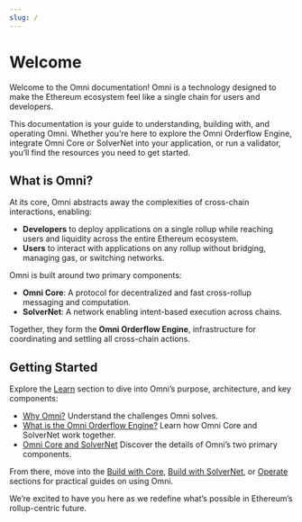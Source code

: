 ```yaml
---
slug: /
---
```



# Welcome

Welcome to the Omni documentation! Omni is a technology designed to make the Ethereum ecosystem feel like a single chain for users and developers.

This documentation is your guide to understanding, building with, and operating Omni. Whether you’re here to explore the Omni Orderflow Engine, integrate Omni Core or SolverNet into your application, or run a validator, you’ll find the resources you need to get started.

## What is Omni?

At its core, Omni abstracts away the complexities of cross-chain interactions, enabling:

- **Developers** to deploy applications on a single rollup while reaching users and liquidity across the entire Ethereum ecosystem.
- **Users** to interact with applications on any rollup without bridging, managing gas, or switching networks.

Omni is built around two primary components:

- **Omni Core**: A protocol for decentralized and fast cross-rollup messaging and computation.
- **SolverNet**: A network enabling intent-based execution across chains.

Together, they form the **Omni Orderflow Engine**, infrastructure for coordinating and settling all cross-chain actions.

## Getting Started

Explore the [Learn](/learn/why) section to dive into Omni’s purpose, architecture, and key components:

- [Why Omni?](/learn/why) Understand the challenges Omni solves.
- [What is the Omni Orderflow Engine?](/learn/what) Learn how Omni Core and SolverNet work together.
- [Omni Core and SolverNet](/learn/core) Discover the details of Omni’s two primary components.

From there, move into the [Build with Core](/core/start), [Build with SolverNet](/solvernet/intro), or [Operate](/operate/run-full-node) sections for practical guides on using Omni.

We’re excited to have you here as we redefine what’s possible in Ethereum’s rollup-centric future.

